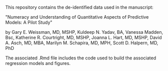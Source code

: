 This repository contains the de-identified data used in the manuscript: 

"Numeracy and Understanding of Quantitative Aspects of Predictive Models: A Pilot Study" 

by Gary E. Weissman, MD, MSHP, Kuldeep N. Yadav, BA, Vanessa Madden, Bsc, Katherine R. Courtright, MD, MSHP, Joanna L. Hart, MD, MSHP, David A. Asch, MD, MBA, Marilyn M. Schapira, MD, MPH, Scott D. Halpern, MD, PhD

The associated .Rmd file includes the code used to build the associated regression models and figures.
